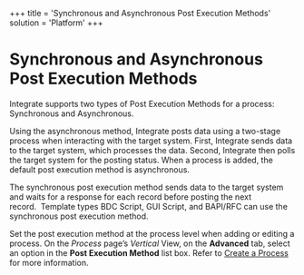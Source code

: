 +++
title = 'Synchronous and Asynchronous Post Execution Methods'
solution = 'Platform'
+++

# Synchronous and Asynchronous Post Execution Methods

Integrate supports two types of Post Execution Methods for a process:
Synchronous and Asynchronous. 

Using the asynchronous method, Integrate posts data using a two-stage
process when interacting with the target system. First, Integrate sends
data to the target system, which processes the data. Second, Integrate
then polls the target system for the posting status. When a process is
added, the default post execution method is asynchronous.

The synchronous post execution method sends data to the target system
and waits for a response for each record before posting the next
record.  Template types BDC Script, GUI Script, and BAPI/RFC can use
the synchronous post execution method.

Set the post execution method at the process level when adding or
editing a process. On the *Process* page’s *Vertical* View, on the
**Advanced** tab, select an option in the **Post Execution Method** list
box. Refer to *<span style="color: #0000ff;font-style: normal;">[Create
a Process](Create_a_Process.htm)</span>* for more information.
